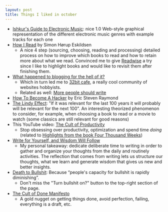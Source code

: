 ```yaml
---
layout: post
title: Things I liked in october
---
```


- [Ishkur's Guide to Electronic Music](https://ishkur.kenxaj.cyou/): nice 1.0 Web-style graphical representation of the different electronic music genres with example tracks for each one
- [How I Read](https://sirupsen.com/read) by Simon Hørup Eskildsen
    - A nice 4 step (sourcing, choosing, reading and processing) detailed process on how to improve which books to read and how to retain more about what we read. Convinced me to give [Readwise](https://readwise.io/) a try since I like to highlight books and would like to revisit them after finishing them.
- [What happened to blogging for the hell of it?](https://whiona.weblog.lol/2023/10/what-happened-to-blogging-for-the-hell-of-it)
    - Which in turn led me to [32bit cafe](https://32bit.cafe), a really cool community of websites hobbyists.
    - Related as well: [More people should write](https://jsomers.net/blog/more-people-should-write)
- [How To Become A Hacker](http://www.catb.org/~esr/faqs/hacker-howto.html) by Eric Steven Raymond
- [The Lindy Effect](https://en.wikipedia.org/wiki/Lindy_effect): "If it was relevant for the last 100 years it will probably will be relevant for the next 100". An interesting theorized phenomenon to consider, for example, when choosing a book to read or a movie to watch (some classics are still relevant for good reasons)
- This YouTube video: [The Cult of Productivity](https://www.youtube.com/watch?v=cTMTZ7PAMYE)
    - Stop obsessing over productivity, optimization and spend time _doing_ (related to [Highlights from the book Four Thousand Weeks](https://www.luzojeda.com/2023/03/24/four-thousand-weeks-highlights.html))
- [Write for Yourself, and Wisdom Will Follow](https://moretothat.com/writing-and-wisdom/)
    - My personal takeaway: dedicate deliberate time to writing in order to gather and organize your thoughts from the daily and routinely activities. The reflection that comes from writing lets us structure our thoughts, what we learn and generate wisdom that gives us new and better insights.
- [Death to Bullshit](https://deathtobullshit.com/): Because “people's capacity for bullshit is rapidly diminishing”.
    - Don't miss the "Turn bullshit on?" button to the top-right section of the page.
- [The Cult of Done Manifesto](https://designmanifestos.org/bre-pettis-and-kio-stark-2009-the-cult-of-done-manifesto/)
    - A gold nugget on getting things done, avoid perfection, failing, everything is a draft, etc.

